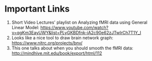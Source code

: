 # Important Links
1. Short Video Lectures' playlist  on Analyzing fMRI data using General Linear Model:
 https://www.youtube.com/watch?v=qgKm3EayUWY&list=PLyGKBDfnk-iA2c90e62zJTwIrCh7T1Y_I
2. Looks like a nice tool to draw brain network graph:
 https://www.nitrc.org/projects/bnv/
3. This one talks about when you should smooth the fMRI data:
 http://mindhive.mit.edu/book/export/html/112
